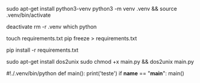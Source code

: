 sudo apt-get install python3-venv
python3 -m venv .venv && source .venv/bin/activate

deactivate
rm -r .venv
which python

touch requirements.txt
pip freeze > requirements.txt

pip install -r requirements.txt

sudo apt-get install dos2unix
sudo chmod +x main.py && dos2unix main.py

#!./.venv/bin/python
def main():
    print('teste')
if __name__ == "__main__":
    main()


